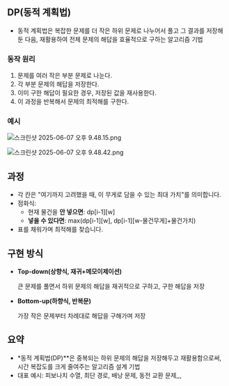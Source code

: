 ## DP(동적 계획법)

- 동적 계획법은 복잡한 문제를 더 작은 하위 문제로 나누어서 풀고 그 결과를 저장해둔 다음, 재활용하여 전체 문제의 해답을 효율적으로 구하는 알고리즘 기법

### 동작 원리

1. 문제를 여러 작은 부분 문제로 나눈다.
2. 각 부분 문제의 해답을 저장한다.
3. 이미 구한 해답이 필요한 경우, 저장된 값을 재사용한다.
4. 이 과정을 반복해서 문제의 최적해를 구한다.

### 예시

![스크린샷 2025-06-07 오후 9.48.15.png](attachment:9271e6e5-cac4-4a08-9d71-aa9c2bf9eefa:스크린샷_2025-06-07_오후_9.48.15.png)

![스크린샷 2025-06-07 오후 9.48.42.png](attachment:5a489222-91fd-413f-87e5-802a0f47a4fc:스크린샷_2025-06-07_오후_9.48.42.png)

## 과정

- 각 칸은 "여기까지 고려했을 때, 이 무게로 담을 수 있는 최대 가치"를 의미합니다.
- 점화식:
    - 현재 물건을 **안 넣으면**: dp[i-1][w]
    - **넣을 수 있다면**: max(dp[i-1][w], dp[i-1][w-물건무게]+물건가치)
- 표를 채워가며 최적해를 찾습니다.

## 구현 방식

- **Top-down(상향식, 재귀+메모이제이션)**

  큰 문제를 풀면서 하위 문제의 해답을 재귀적으로 구하고, 구한 해답을 저장

- **Bottom-up(하향식, 반복문)**

  가장 작은 문제부터 차례대로 해답을 구해가며 저장


## 요약

- *동적 계획법(DP)**은 중복되는 하위 문제의 해답을 저장해두고 재활용함으로써, 시간 복잡도를 크게 줄여주는 알고리즘 설계 기법
- 대표 예시: 피보나치 수열, 최단 경로, 배낭 문제, 동전 교환 문제,,,

